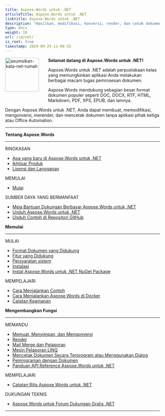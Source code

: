 ```yaml
---
title: Aspose.Words untuk .NET
articleTitle: Aspose.Words untuk .NET
linktitle: Aspose.Words untuk .NET
description: "Hasilkan, modifikasi, konversi, render, dan cetak dokumen menggunakan C#."
type: docs
weight: 10
url: /id/net/
is_root: true
timestamp: 2024-09-25-11-08-55
---
```


<img src="/words/net/home_1" alt="asumsikan-kata-net-rumah" align="left" style="width:110px; margin: 0 30px 30px 0"/>

**Selamat datang di Aspose.Words untuk .NET!**

Aspose.Words untuk .NET adalah perpustakaan kelas yang memungkinkan aplikasi Anda melakukan berbagai macam tugas pemrosesan dokumen.

Aspose.Words mendukung sebagian besar format dokumen populer seperti DOC, DOCX, RTF, HTML, Markdown, PDF, XPS, EPUB, dan lainnya.

Dengan Aspose.Words untuk .NET, Anda dapat membuat, memodifikasi, mengonversi, merender, dan mencetak dokumen tanpa aplikasi pihak ketiga atau Office Automation.

------

<div class="row">
		<div class="col-md-4">
				<p><b>Tentang Aspose.Words</b></p>
						<hr><p>RINGKASAN</p></hr>
						<ul>
								<li><a href="/words/id/net/what-s-new-in-aspose-words-for-net/">Apa yang baru di Aspose.Words untuk .NET</a></li>
								<li><a href="/words/id/net/product-overview/">Ikhtisar Produk</a></li>
								<li><a href="/words/id/net/licensing/">Lisensi dan Langganan</a></li>
						</ul>
						<p>MEMULAI</p>
						<ul>
								<li><a href="/words/id/net/getting-started/">Mulai</a></li>
						</ul>
						<p>SUMBER DAYA YANG BERMANFAAT</p>
						<ul>
								<li><a href="https://helpdesk.aspose.com/">Meja Bantuan Dukungan Berbayar Aspose.Words untuk .NET</a></li>
								<li><a href="https://releases.aspose.com/words/net">Unduh Aspose.Words untuk .NET</a></li>
								<li><a href="https://github.com/aspose-words/Aspose.Words-for-.NET">Unduh Contoh di Repositori GitHub</a></li>
						</ul>
		</div>
		<div class="col-md-4">
				<p><b>Memulai</b></p>
						<hr><p>MULAI</p></hr>
						<ul>
								<li><a href="/words/id/net/supported-document-formats/">Format Dokumen yang Didukung</a></li>
								<li><a href="/words/id/net/features/">Fitur yang Didukung</a></li>
								<li><a href="/words/id/net/system-requirements/">Persyaratan sistem</a></li>
								<li><a href="/words/id/net/installation/">Instalasi</a></li>
								<li><a href="https://www.nuget.org/packages/Aspose.Words/">Instal Aspose.Words untuk .NET NuGet Package</a></li>
						</ul>
						<p>MEMPELAJARI</p>
						<ul>
								<li><a href="/words/id/net/how-to-run-the-examples/">Cara Menjalankan Contoh</a></li>
								<li><a href="/words/id/net/how-to-run-aspose-words-in-docker/">Cara Menjalankan Aspose.Words di Docker</a></li>
								<li><a href="/words/id/net/security/">Catatan Keamanan</a></li>
						</ul>
		</div>
		<div class="col-md-4">
				<p><b>Mengembangkan Fungsi</b></p>
						<hr><p>MEMANDU</p></hr>
						<ul>
								<li><a href="/words/id/net/loading-saving-and-converting/">Memuat, Menyimpan, dan Mengonversi</a></li>
								<li><a href="/words/id/net/rendering/">Render</a></li>
								<li><a href="/words/net/mail-merge-and-reporting/">Mail Merge dan Pelaporan</a></li>
								<li><a href="/words/net/linq-reporting-engine/">Mesin Pelaporan LINQ</a></li>
								<li><a href="/words/id/net/print-a-document-programmatically-or-using-dialogs/">Mencetak Dokumen Secara Terprogram atau Menggunakan Dialog</a></li>
								<li><a href="/words/id/net/programming-with-documents/">Pemrograman dengan Dokumen</a></li>
								<li><a href="https://reference.aspose.com/words/net">Panduan API Reference Aspose.Words untuk .NET</a></li>
						</ul>
						<p>MEMPELAJARI</p>
						<ul>
								<li><a href="https://releases.aspose.com/words/net/release-notes/">Catatan Rilis Aspose.Words untuk .NET</a></li>
						</ul>
						<p>DUKUNGAN TEKNIS</p>
						<ul>
								<li><a href="https://forum.aspose.com/c/words/8">Aspose.Words untuk Forum Dukungan Gratis .NET</a></li>
						</ul>
		</div>
</div>

------
